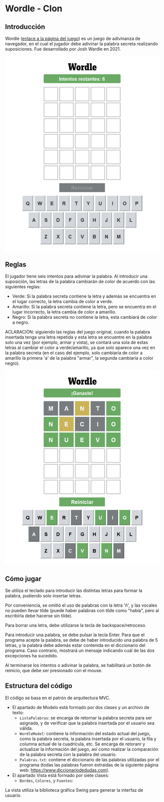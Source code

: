 # Wordle - Clon
## Introducción
Wordle ([enlace a la página del juego](https://www.nytimes.com/games/wordle/index.html)) es un juego de adivinanza de navegador, en el cual el jugador debe adivinar la palabra secreta realizando suposiciones. Fue desarrollado por Josh Wardle en 2021.

![MostrarImg1](readme-rsc/Wordle1.png)

## Reglas
El jugador tiene seis intentos para adivinar la palabra. Al introducir una suposición, las letras de la palabra cambiarán de color de acuerdo con las siguientes reglas:
- Verde: Si la palabra secreta contiene la letra y además se encuentra en el lugar correcto, la letra cambia de color a verde.
- Amarillo: Si la palabra secreta contiene la letra, pero se encuentra en el lugar incorrecto, la letra cambia de color a amarillo.
- Negro: Si la palabra secreta no contiene la letra, esta cambiará de color a negro.

ACLARACIÓN: siguiendo las reglas del juego original, cuando la palabra insertada tenga una letra repetida y esta letra se encuentre en la palabra solo una vez (por ejemplo, armar y vista), se contará una sola de estas letras al cambiar el color a verde/amarillo, ya que solo aparece una vez en la palabra secreta (en el caso del ejemplo, solo cambiaría de color a amarillo la primera 'a' de la palabra "armar", la segunda cambiaría a color negro).
  
![MostrarImg2](readme-rsc/Wordle2.png)

## Cómo jugar
Se utiliza el teclado para introducir las distintas letras para formar la palabra, pudiendo solo insertar letras. 
  
Por conveniencia, se omitió el uso de palabras con la letra 'ñ', y las vocales no pueden llevar tilde (puede haber palabras con tilde como "había", pero al escribirla debe hacerse sin tilde).
  
Para borrar una letra, debe utilizarse la tecla de backspace/retroceso. 
  
Para introducir una palabra, se debe pulsar la tecla Enter. Para que el programa acepte la palabra, se debe de haber introducido una palabra de 5 letras, y la palabra debe además estar contenida en el diccionario del programa. Caso contrario, mostrará un mensaje indicando cuál de las dos excepciones ha sucedido.
  
Al terminarse los intentos o adivinar la palabra, se habilitará un botón de reinicio, que debe ser presionado con el mouse.
  
## Estructura del código
El código se basa en el patrón de arquitectura MVC. 
- El apartado de Modelo está formado por dos clases y un archivo de texto:
  - `ListaPalabras`: se encarga de retornar la palabra secreta para ser asignada, y de verificar que la palabra insertada por el usuario sea válida.
  - `WordleModel`: contiene la información del estado actual del juego, como la palabra secreta, la palabra insertada por el usuario, la fila y columna actual de la cuadrícula, etc. Se encarga de retoranr y actualizar la información del juego, así como realizar la comparación de la palabra secreta con la palabra del usuario.
  - `Palabras.txt`: contiene el diccionario de las palabras utilizadas por el programa (todas las palabras fueron extraídas de la siguiente página web: https://www.diccionariodedudas.com).
- El apartado Vista está formado por siete clases:
  - `Bordes`, `Colores`, y `Fuentes`:



La vista utiliza la biblioteca gráfica Swing para generar la interfaz de usuario.
